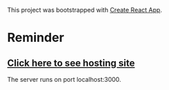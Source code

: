 This project was bootstrapped with [Create React App](https://github.com/facebook/create-react-app).

# Reminder

##  [Click here to see hosting site](https://reminder-516c1.firebaseapp.com "Reminder")

The server runs on port localhost:3000.
